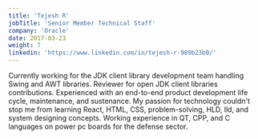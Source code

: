 ```yaml
---
title: 'Tejesh R'
jobTitle: 'Senior Member Technical Staff'
company: 'Oracle'
date: 2017-03-23
weight: 7
linkedin: 'https://www.linkedin.com/in/tejesh-r-989b23b0/'
---
```


Currently working for the JDK client library development team handling Swing and AWT  libraries. Reviewer for open JDK client libraries contributions. Experienced with an end-to-end product development life cycle, maintenance, and sustenance. My passion for technology couldn't stop me from learning React, HTML, CSS, problem-solving, HLD, lld, and system designing concepts. Working experience in QT, CPP, and C languages on power pc boards for the defense sector.
